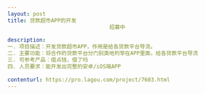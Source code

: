 ```yaml
---                
layout: post       
title: 贷款超市APP的开发
                                招募中
           
description: 
一. 项目描述：开发贷款超市APP，作用是给各贷款平台导流。
二. 主要功能：将合作的贷款平台分门别类地列举在APP里面，给各贷款平台导流
三. 可参考产品：借点钱，借了吗
四. 人员要求：能开发出完整的安卓/iOS端APP
     
contenturl: https://pro.lagou.com/project/7603.html      
---                 
```

